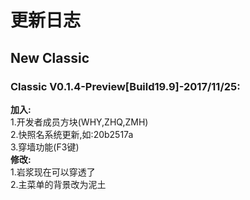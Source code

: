 # 更新日志
## New Classic
### **Classic V0.1.4-Preview[Build19.9]-2017/11/25:**
**加入:**    
  1.开发者成员方块(WHY,ZHQ,ZMH)     
  <br>2.快照名系统更新,如:20b2517a      
  3.穿墙功能(F3键)  
**修改:**  
  1.岩浆现在可以穿透了 
  <br>2.主菜单的背景改为泥土    
